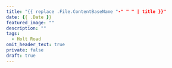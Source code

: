 ```yaml
---
title: "{{ replace .File.ContentBaseName "-" " " | title }}"
date: {{ .Date }}
featured_image: ""
description: ""
tags:
  - Holt Road
omit_header_text: true
private: false
draft: true
---
```

